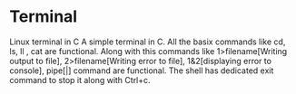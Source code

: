 # Terminal
Linux terminal in C
A simple terminal in C. All the basix commands like cd, ls, ll , cat are functional. Along with this commands like 1>filename[Writing output to file], 2>filename[Writing error to file], 
1&2[displaying error to console], pipe[|] command are functional. The shell has dedicated exit command to stop it along with Ctrl+c. 
